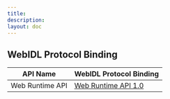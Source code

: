 ```yaml
---
title: 
description:
layout: doc
---
```


## WebIDL Protocol Binding

<table>
  <thead>
    <tr>
      <th>API Name</th>
      <th>WebIDL Protocol Binding</th>
    </tr>
  </thead>
  <tbody>
    <tr>
      <td>Web Runtime API</td>
      <td><a href="https://example.com/WebRuntimeAPI1.0">Web Runtime API 1.0</a></td>
    </tr>
  </tbody>
</table>
